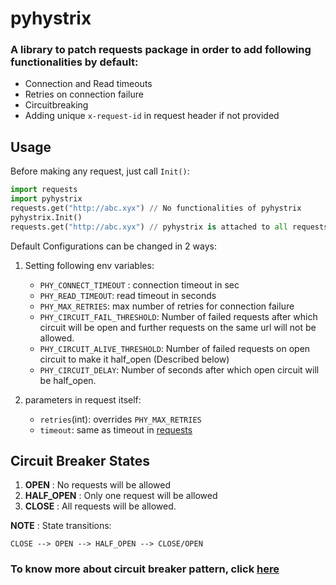 # pyhystrix

### A library to patch requests package in order to add following functionalities by default:

- Connection and Read timeouts
- Retries on connection failure
- Circuitbreaking
- Adding unique `x-request-id` in request header if not provided

Usage
-----
Before making any request, just call `Init()`:

```python
import requests
import pyhystrix
requests.get("http://abc.xyx") // No functionalities of pyhystrix
pyhystrix.Init()
requests.get("http://abc.xyx") // pyhystrix is attached to all requests
```

Default Configurations can be changed in 2 ways:

1. Setting following env variables:
	- `PHY_CONNECT_TIMEOUT` : connection timeout in sec
	- `PHY_READ_TIMEOUT`: read timeout in seconds
	- `PHY_MAX_RETRIES`: max number of retries for connection failure
	- `PHY_CIRCUIT_FAIL_THRESHOLD`: Number of failed requests after which circuit will be open and further requests on the same url will not be allowed.
	- `PHY_CIRCUIT_ALIVE_THRESHOLD`: Number of failed requests on open circuit to make it half_open (Described below)
	- `PHY_CIRCUIT_DELAY`: Number of seconds after which open circuit will be half_open.

2. parameters in request itself:
	- `retries`(int): overrides `PHY_MAX_RETRIES `
	- `timeout`: same as timeout in [requests](http://docs.python-requests.org/en/master/user/advanced/#timeouts)

Circuit Breaker States
---------------
1. **OPEN** : No requests will be allowed
2. **HALF_OPEN** : Only one request will be allowed
3. **CLOSE** : All requests will be allowed.

**NOTE** : State transitions:

`CLOSE --> OPEN --> HALF_OPEN --> CLOSE/OPEN`

### To know more about circuit breaker pattern, click [here](https://martinfowler.com/bliki/CircuitBreaker.html)
